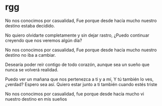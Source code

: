 # rgg
No nos conocimos por casualidad, 
Fue porque desde hacía mucho nuestro destino estaba decidido.

No quiero olvidarte completamente y sin dejar rastro, 
¿Puedo continuar creyendo que nos veremos algún día?

No nos conocimos por casualidad, 
Fue porque desde hacía mucho nuestro destino no iba a cambiar.

Desearía poder reír contigo de todo corazón, 
aunque sea un sueño que nunca se volverá realidad.

Puedo ver un mañana que nos pertenezca a ti y a mí, 
Y tú también lo ves, ¿verdad? Espero sea así.
Quiero estar junto a ti también cuando estés triste

No nos conocimos por casualidad, 
fue porque desde hacía mucho vi nuestro destino en mis sueños
